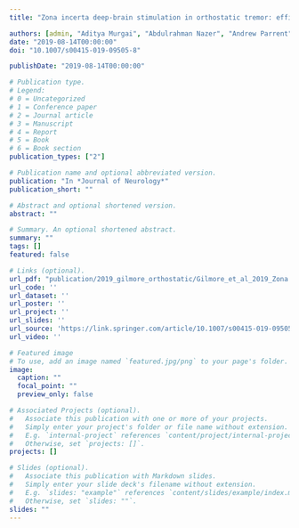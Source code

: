 ```yaml
---
title: "Zona incerta deep-brain stimulation in orthostatic tremor: efficacy and mechanism of improvement"

authors: [admin, "Aditya Murgai", "Abdulrahman Nazer", "Andrew Parrent", "Mandar Jog"]
date: "2019-08-14T00:00:00"
doi: "10.1007/s00415-019-09505-8"

publishDate: "2019-08-14T00:00:00"

# Publication type.
# Legend:
# 0 = Uncategorized
# 1 = Conference paper
# 2 = Journal article
# 3 = Manuscript
# 4 = Report
# 5 = Book
# 6 = Book section
publication_types: ["2"]

# Publication name and optional abbreviated version.
publication: "In *Journal of Neurology*"
publication_short: ""

# Abstract and optional shortened version.
abstract: ""

# Summary. An optional shortened abstract.
summary: ""
tags: []
featured: false

# Links (optional).
url_pdf: "publication/2019_gilmore_orthostatic/Gilmore_et_al_2019_Zona incerta deep-brain stimulation in orthostatic tremor.pdf"
url_code: ''
url_dataset: ''
url_poster: ''
url_project: ''
url_slides: ''
url_source: 'https://link.springer.com/article/10.1007/s00415-019-09505-8?wt_mc=Internal.Event.1.SEM.ArticleAuthorOnlineFirst&utm_source=ArticleAuthorOnlineFirst&utm_medium=email&utm_content=AA_en_06082018&ArticleAuthorOnlineFirst_20190817'
url_video: ''

# Featured image
# To use, add an image named `featured.jpg/png` to your page's folder. 
image:
  caption: ""
  focal_point: ""
  preview_only: false

# Associated Projects (optional).
#   Associate this publication with one or more of your projects.
#   Simply enter your project's folder or file name without extension.
#   E.g. `internal-project` references `content/project/internal-project/index.md`.
#   Otherwise, set `projects: []`.
projects: []

# Slides (optional).
#   Associate this publication with Markdown slides.
#   Simply enter your slide deck's filename without extension.
#   E.g. `slides: "example"` references `content/slides/example/index.md`.
#   Otherwise, set `slides: ""`.
slides: ""
---
```

